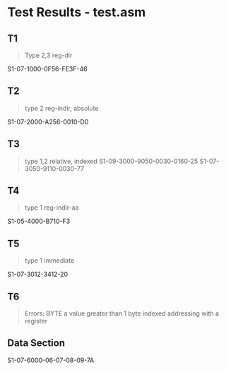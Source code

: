 # Test Results - test.asm

## T1
> Type 2,3
> reg-dir

S1-07-1000-0F56-FE3F-46

## T2
> type 2
> reg-indir, absolute

S1-07-2000-A256-0010-D0

## T3
> type 1,2
> relative, indexed
S1-09-3000-9050-0030-0160-25
S1-07-3050-9110-0030-77

## T4
> type 1
> reg-indir-aa

S1-05-4000-B710-F3

## T5
> type 1
> immediate

S1-07-3012-3412-20

## T6
> Errors:
> BYTE a value greater than 1 byte 
> indexed addressing with a register

## Data Section
S1-07-6000-06-07-08-09-7A
